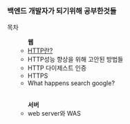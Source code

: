 <h3>백엔드 개발자가 되기위해 공부한것들</h2>

<div>
목차
<ul>
<ul> <b>웹</b>
	<li><a href = "https://github.com/devxb/be-Backend-Dev/blob/main/HTTP%26HTTPS/HTTP.md"> HTTP란?</a></li>
	<li> HTTP성능 향상을 위해 고안된 방법들 </li>
	<li>HTTP 다이제스트 인증</li>
	<li>HTTPS</li>
	<li>What happens search google? </li>
</ul>
<br>
<ul> <b> 서버 </b>
<li>web server와 WAS</li>
</ul>
</ul>
</div>
